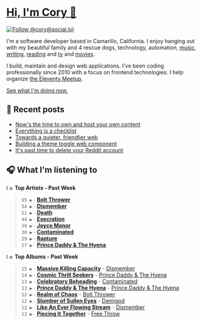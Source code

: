 # [Hi, I'm Cory 👋](https://coryd.dev)

[![Follow @cory@social.lol](https://img.shields.io/mastodon/follow/109606224363698309?domain=https%3A%2F%2Fsocial.lol&style=for-the-badge&logo=Mastodon&logoColor=white&labelColor=6364FF)](https://social.lol/@cory)

I'm a software developer based in Camarillo, California. I enjoy hanging out with my beautiful family and 4 rescue dogs, technology, automation, [music](https://coryd.dev/now#artists), [writing](https://coryd.dev), [reading](https://coryd.dev/now#books) and [tv](https://coryd.dev/now#tv) and [movies](https://coryd.dev/now#movies).

I build, maintain and design web applications. I've been coding professionally since 2010 with a focus on frontend technologies. I help organize [the Eleventy Meetup](https://11tymeetup.dev/).

[See what I'm doing now.](https://coryd.dev/now)

## 📝 Recent posts

<!-- BLOGPOSTS:START -->
- [Now's the time to own and host your own content](https://coryd.dev/posts/2024/nows-the-time-to-own-and-host-your-own-content/)
- [Everything is a checklist](https://coryd.dev/posts/2024/everything-is-a-checklist/)
- [Towards a quieter, friendlier web](https://coryd.dev/posts/2024/towards-a-quieter-friendlier-web/)
- [Building a theme toggle web component](https://coryd.dev/posts/2024/building-a-theme-toggle-web-component/)
- [It's past time to delete your Reddit account](https://coryd.dev/posts/2024/its-past-time-to-delete-your-reddit-account/)
<!-- BLOGPOSTS:END -->

## 🎧 What I'm listening to

<!--START_LASTFM_ARTISTS:{"period": "7day", "rows": 8}-->
<a href="https://last.fm" target="_blank"><img src="https://user-images.githubusercontent.com/17434202/215290617-e793598d-d7c9-428f-9975-156db1ba89cc.svg" alt="Last.fm Logo" width="18" height="13"/></a> **Top Artists - Past Week**

> `55 ▶️` ∙ **[Bolt Thrower](https://www.last.fm/music/Bolt+Thrower)**<br/>
> `54 ▶️` ∙ **[Dismember](https://www.last.fm/music/Dismember)**<br/>
> `51 ▶️` ∙ **[Death](https://www.last.fm/music/Death)**<br/>
> `44 ▶️` ∙ **[Execration](https://www.last.fm/music/Execration)**<br/>
> `39 ▶️` ∙ **[Joyce Manor](https://www.last.fm/music/Joyce+Manor)**<br/>
> `30 ▶️` ∙ **[Contaminated](https://www.last.fm/music/Contaminated)**<br/>
> `29 ▶️` ∙ **[Rapture](https://www.last.fm/music/Rapture)**<br/>
> `27 ▶️` ∙ **[Prince Daddy & The Hyena](https://www.last.fm/music/Prince+Daddy+&+The+Hyena)**<br/>
<!--END_LASTFM_ARTISTS-->

<!--START_LASTFM_ALBUMS:{"period": "7day", "rows": 8}-->
<a href="https://last.fm" target="_blank"><img src="https://user-images.githubusercontent.com/17434202/215290617-e793598d-d7c9-428f-9975-156db1ba89cc.svg" alt="Last.fm Logo" width="18" height="13"/></a> **Top Albums - Past Week**

> `15 ▶️` ∙ **[Massive Killing Capacity](https://www.last.fm/music/Dismember/Massive+Killing+Capacity)** - [Dismember](https://www.last.fm/music/Dismember)<br/>
> `14 ▶️` ∙ **[Cosmic Thrill Seekers](https://www.last.fm/music/Prince+Daddy+&+The+Hyena/Cosmic+Thrill+Seekers)** - [Prince Daddy & The Hyena](https://www.last.fm/music/Prince+Daddy+&+The+Hyena)<br/>
> `13 ▶️` ∙ **[Celebratory Beheading](https://www.last.fm/music/Contaminated/Celebratory+Beheading)** - [Contaminated](https://www.last.fm/music/Contaminated)<br/>
> `13 ▶️` ∙ **[Prince Daddy & The Hyena](https://www.last.fm/music/Prince+Daddy+&+The+Hyena/Prince+Daddy+&+The+Hyena)** - [Prince Daddy & The Hyena](https://www.last.fm/music/Prince+Daddy+&+The+Hyena)<br/>
> `12 ▶️` ∙ **[Realm of Chaos](https://www.last.fm/music/Bolt+Thrower/Realm+of+Chaos)** - [Bolt Thrower](https://www.last.fm/music/Bolt+Thrower)<br/>
> `12 ▶️` ∙ **[Slumber of Sullen Eyes](https://www.last.fm/music/Demigod/Slumber+of+Sullen+Eyes)** - [Demigod](https://www.last.fm/music/Demigod)<br/>
> `12 ▶️` ∙ **[Like An Ever Flowing Stream](https://www.last.fm/music/Dismember/Like+An+Ever+Flowing+Stream)** - [Dismember](https://www.last.fm/music/Dismember)<br/>
> `12 ▶️` ∙ **[Piecing It Together](https://www.last.fm/music/Free+Throw/Piecing+It+Together)** - [Free Throw](https://www.last.fm/music/Free+Throw)<br/>
<!--END_LASTFM_ALBUMS-->
